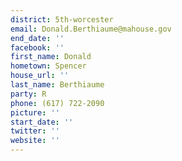```yaml
---
district: 5th-worcester
email: Donald.Berthiaume@mahouse.gov
end_date: ''
facebook: ''
first_name: Donald
hometown: Spencer
house_url: ''
last_name: Berthiaume
party: R
phone: (617) 722-2090
picture: ''
start_date: ''
twitter: ''
website: ''
---
```

